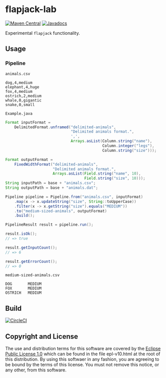 # flapjack-lab

[![Maven Central](https://maven-badges.herokuapp.com/maven-central/fun.mike/flapjack-lab/badge.svg)](https://maven-badges.herokuapp.com/maven-central/fun.mike/flapjack-lab)
[![Javadocs](https://www.javadoc.io/badge/fun.mike/flapjack-lab.svg)](https://www.javadoc.io/doc/fun.mike/flapjack-lab)

Experimental `flapjack` functionality.

## Usage

### Pipeline

`animals.csv`

```
dog,4,medium
elephant,4,huge
fox,4,medium
ostrich,2,medium
whale,0,gigantic
snake,0,small
```

`Example.java`

```java
Format inputFormat =
    DelimitedFormat.unframed("delimited-animals",
                             "Delimited animals format.",
                             ',',
                             Arrays.asList(Column.string("name"),
                                           Column.integer("legs"),
                                           Column.string("size")));

Format outputFormat =
    FixedWidthFormat("delimited-animals",
                     "Delimited animals format.",
                     Arrays.asList(Field.string("name", 10),
                                   Field.string("size", 10)));
String inputPath = base + "animals.csv";
String outputPath = base + "animals.dat";

Pipeline pipeline = Pipeline.from("animals.csv", inputFormat)
    .map(x -> x.updateString("size", String::toUpperCase))
    .filter(x -> x.getString("size").equals("MEDIUM"))
    .to("medium-sized-animals", outputFormat)
    .build();

PipelineResult result = pipeline.run();

result.isOk();
// => true

result.getInputCount();
// => 6

result.getErrorCount();
// => 0
```

`medium-sized-animals.csv`

```
DOG       MEDIUM    
FOX       MEDIUM    
OSTRICH   MEDIUM    
```

## Build

[![CircleCI](https://circleci.com/gh/mike706574/flapjack-lab.svg?style=svg)](https://circleci.com/gh/mike706574/flapjack-lab)

## Copyright and License

The use and distribution terms for this software are covered by the
[Eclipse Public License 1.0] which can be found in the file
epl-v10.html at the root of this distribution. By using this softwaer
in any fashion, you are agreeing to be bound by the terms of this
license. You must not remove this notice, or any other, from this
software.

[Eclipse Public License 1.0]: http://opensource.org/licenses/eclipse-1.0.php
